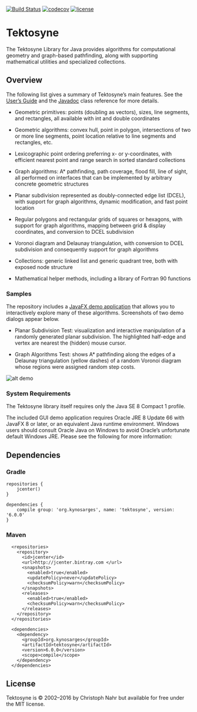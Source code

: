 [![Build Status](https://travis-ci.org/kynosarges/tektosyne.svg?branch=master)](https://travis-ci.org/kynosarges/tektosyne)
[![codecov](https://codecov.io/gh/kynosarges/tektosyne/branch/master/graph/badge.svg)](https://codecov.io/gh/kynosarges/tektosyne)
[![license](https://img.shields.io/github/license/mashape/apistatus.svg)](https://raw.githubusercontent.com/kynosarges/tektosyne/master/LICENSE.txt)



# Tektosyne

The Tektosyne Library for Java provides algorithms for computational geometry and graph-based pathfinding,
along with supporting mathematical utilities and specialized collections.

## Overview

The following list gives a summary of Tektosyne’s main features.
See the [User’s Guide](https://github.com/kynosarges/tektosyne/raw/master/docs/TektosyneGuide.pdf) and the [Javadoc](https://kynosarges.github.io/tektosyne/javadoc/) class reference for more details.

* Geometric primitives: points (doubling as vectors), sizes, line segments, and rectangles, all available with int and double coordinates

* Geometric algorithms: convex hull, point in polygon, intersections of two or more line segments, point location relative to line segments and rectangles, etc.

* Lexicographic point ordering preferring x- or y-coordinates, with efficient nearest point and range search in sorted standard collections

* Graph algorithms: A* pathfinding, path coverage, flood fill, line of sight, all performed on interfaces that can be implemented by arbitrary concrete geometric structures

* Planar subdivision represented as doubly-connected edge list (DCEL), with support for graph algorithms, dynamic modification, and fast point location

* Regular polygons and rectangular grids of squares or hexagons, with support for graph algorithms, mapping between grid & display coordinates, and conversion to DCEL subdivision

* Voronoi diagram and Delaunay triangulation, with conversion to DCEL subdivision and consequently support for graph algorithms

* Collections: generic linked list and generic quadrant tree, both with exposed node structure

* Mathematical helper methods, including a library of Fortran 90 functions


### Samples

The repository includes a [JavaFX demo application](https://github.com/kynosarges/tektosyne/raw/master/tektosyne-demo/demo-jar/tektosyne-demo.jar) that allows you to interactively explore many of these algorithms.
Screenshots of two demo dialogs appear below.

* Planar Subdivision Test: visualization and interactive manipulation of a randomly generated planar subdivision. The highlighted half-edge and vertex are nearest the (hidden) mouse cursor.

* Graph Algorithms Test: shows A* pathfinding along the edges of a Delaunay triangulation (yellow dashes) of a random Voronoi diagram whose regions were assigned random step costs.

![alt demo](https://raw.githubusercontent.com/kynosarges/tektosyne/master/docs/img/TektosyneDemo.png)

### System Requirements

The Tektosyne library itself requires only the Java SE 8 Compact 1 profile.

The included GUI demo application requires Oracle JRE 8 Update 66 with JavaFX 8 or later, or an equivalent Java runtime environment.
Windows users should consult Oracle Java on Windows to avoid Oracle’s unfortunate default Windows JRE. Please see the following for more information:

## Dependencies

### Gradle
```
repositories {
    jcenter()
}

dependencies {
    compile group: 'org.kynosarges', name: 'tektosyne', version: '6.0.0'
}
```

### Maven
```
  <repositories>
    <repository>
      <id>jcenter</id>
      <url>http://jcenter.bintray.com </url>
      <snapshots>
        <enabled>true</enabled>
        <updatePolicy>never</updatePolicy>
        <checksumPolicy>warn</checksumPolicy>
      </snapshots>
      <releases>
        <enabled>true</enabled>
        <checksumPolicy>warn</checksumPolicy>
      </releases>
    </repository>
  </repositories>

  <dependencies>
    <dependency>
      <groupId>org.kynosarges</groupId>
      <artifactId>tektosyne</artifactId>
      <version>6.0.0</version>
      <scope>compile</scope>
    </dependency>
  </dependencies>
```

## License


Tektosyne is © 2002–2016 by Christoph Nahr but available for free under the MIT license.

